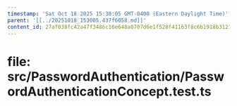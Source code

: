 ```yaml
---
timestamp: 'Sat Oct 18 2025 15:30:05 GMT-0400 (Eastern Daylight Time)'
parent: '[[../20251018_153005.437f6058.md]]'
content_id: 27af038fc42a47f3486c16e648a0707d6e1f528f41163f8c6b1918b3121fac4f
---
```


# file: src/PasswordAuthentication/PasswordAuthenticationConcept.test.ts
